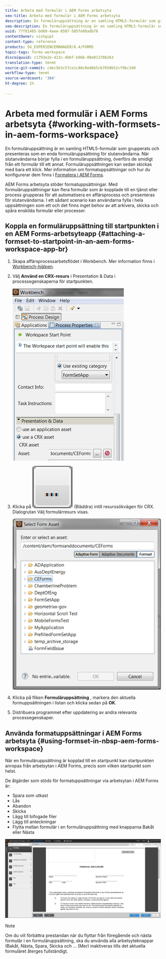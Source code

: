 ```yaml
---
title: Arbeta med formulär i AEM Forms arbetsyta
seo-title: Arbeta med formulär i AEM Forms arbetsyta
description: En formuläruppsättning är en samling HTML5-formulär som grupperats och presenteras som en enda formuläruppsättning för slutanvändarna. Lär dig hur du kan arbeta med formatuppsättningar i AEM Forms arbetsyta.
seo-description: En formuläruppsättning är en samling HTML5-formulär som grupperats och presenteras som en enda formuläruppsättning för slutanvändarna. Lär dig hur du kan arbeta med formatuppsättningar i AEM Forms arbetsyta.
uuid: 77f81465-bd60-4aee-8507-585fe08adb78
contentOwner: vishgupt
content-type: reference
products: SG_EXPERIENCEMANAGER/6.4/FORMS
topic-tags: forms-workspace
discoiquuid: c1793e2e-413c-4b6f-b96b-09e011f06263
translation-type: tm+mt
source-git-commit: cdec5b3c57ce1c80c0ed6b5cb7650b52cf9bc340
workflow-type: tm+mt
source-wordcount: '384'
ht-degree: 1%

---
```



# Arbeta med formulär i AEM Forms arbetsyta {#working-with-formsets-in-aem-forms-workspace}

En formuläruppsättning är en samling HTML5-formulär som grupperats och presenteras som en enda formuläruppsättning för slutanvändarna. När slutanvändarna börjar fylla i en formuläruppsättning, överförs de smidigt från ett formulär till ett annat. Formuläruppsättningen kan sedan skickas med bara ett klick. Mer information om formatuppsättningar och hur du konfigurerar dem finns i [Formatera i AEM Forms](/help/forms/using/formset-in-aem-forms.md).

AEM Forms arbetsyta stöder formatuppsättningar. Med formuläruppsättningar kan flera formulär som är kopplade till en tjänst eller process grupperas för att automatisera en affärsprocess och presenteras för slutanvändarna. I ett sådant scenario kan användarna fylla i hela uppsättningen som ett och det finns inget behov av att arkivera, skicka och spåra enskilda formulär eller processer.

## Koppla en formuläruppsättning till startpunkten i en AEM Forms-arbetsyteapp {#attaching-a-formset-to-startpoint-in-an-aem-forms-workspace-app-br}

1. Skapa affärsprocessarbetsflödet i Workbench. Mer information finns i [Workbench-hjälpen](https://www.adobe.com/go/learn_aemforms_workbench_63).
1. Välj **Använd en CRX-resurs** i Presentation &amp; Data i processegenskaperna för startpunkten.

   ![1-1](assets/1-1.png)

1. Klicka på ![Bläddra](assets/browse.png) (Bläddra) intill resurssökvägen för CRX. Dialogrutan Välj formulärresurs visas.

   ![2](assets/2.png)

1. Klicka på fliken **Formuläruppsättning** , markera den aktuella formuppsättningen i listan och klicka sedan på **OK**.

1. Distribuera programmet efter uppdatering av andra relevanta processegenskaper.

## Använda formatuppsättningar i AEM Forms arbetsyta {#using-formset-in-nbsp-aem-forms-workspace}

När en formuläruppsättning är kopplad till en startpunkt kan startpunkten anropas från arbetsytan i AEM Forms, precis som vilken startpunkt som helst.

De åtgärder som stöds för formatuppsättningar via arbetsytan i AEM Forms är:

* Spara som utkast
* Lås
* Abandon
* Skicka
* Lägg till bifogade filer
* Lägg till anteckningar
* Flytta mellan formulär i en formuläruppsättning med knapparna Bakåt eller Nästa

![3-1](assets/3-1.png)

>[!NOTE]
>
>Om du vill förbättra prestandan när du flyttar från föregående och nästa formulär i en formuläruppsättning, ska du använda alla arbetsyteknappar (Bakåt, Nästa, Spara, Skicka och ... (Mer) inaktiveras tills det aktuella formuläret återges fullständigt.

